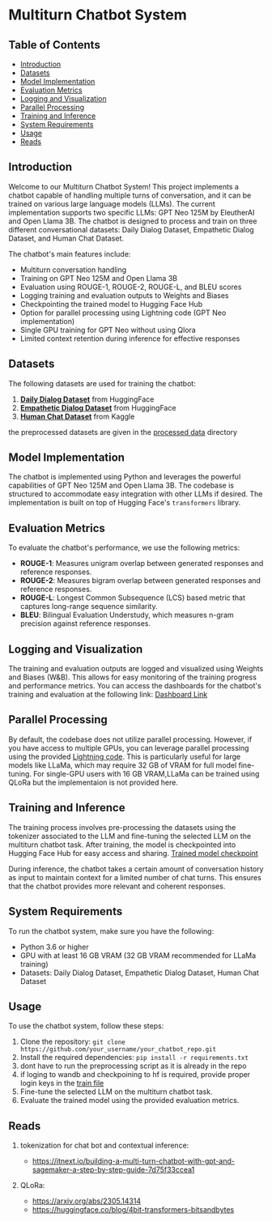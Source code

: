  # Multiturn Chatbot System 

<!-- ![Chatbot Banner](https://example.com/chatbot_banner.png) -->

## Table of Contents

- [Introduction](#introduction)
- [Datasets](#datasets)
- [Model Implementation](#model-implementation)
- [Evaluation Metrics](#evaluation-metrics)
- [Logging and Visualization](#logging-and-visualization)
- [Parallel Processing](#parallel-processing)
- [Training and Inference](#training-and-inference)
- [System Requirements](#system-requirements)
- [Usage](#usage)
- [Reads](#Reads)

## Introduction

Welcome to our Multiturn Chatbot System! This project implements a chatbot capable of handling multiple turns of conversation, and it can be trained on various large language models (LLMs). The current implementation supports two specific LLMs: GPT Neo 125M by EleutherAI and Open Llama 3B. The chatbot is designed to process and train on three different conversational datasets: Daily Dialog Dataset, Empathetic Dialog Dataset, and Human Chat Dataset.

The chatbot's main features include:
- Multiturn conversation handling
- Training on GPT Neo 125M and Open Llama 3B
- Evaluation using ROUGE-1, ROUGE-2, ROUGE-L, and BLEU scores
- Logging training and evaluation outputs to Weights and Biases
- Checkpointing the trained model to Hugging Face Hub
- Option for parallel processing using Lightning code (GPT Neo implementation)
- Single GPU training for GPT Neo without using Qlora
- Limited context retention during inference for effective responses

## Datasets

The following datasets are used for training the chatbot:

1. [**Daily Dialog Dataset**](https://huggingface.co/datasets/daily_dialog) from HuggingFace
2. [**Empathetic Dialog Dataset**](https://huggingface.co/datasets/empathetic_dialogues) from HuggingFace
3. [**Human Chat Dataset**](https://www.kaggle.com/datasets/projjal1/human-conversation-training-data) from Kaggle

the preprocessed datasets are given in the [processed data](processed_data) directory

## Model Implementation

The chatbot is implemented using Python and leverages the powerful capabilities of GPT Neo 125M and Open Llama 3B. The codebase is structured to accommodate easy integration with other LLMs if desired. The implementation is built on top of Hugging Face's `transformers` library.

## Evaluation Metrics

To evaluate the chatbot's performance, we use the following metrics:

- **ROUGE-1**: Measures unigram overlap between generated responses and reference responses.
- **ROUGE-2**: Measures bigram overlap between generated responses and reference responses.
- **ROUGE-L**: Longest Common Subsequence (LCS) based metric that captures long-range sequence similarity.
- **BLEU**: Bilingual Evaluation Understudy, which measures n-gram precision against reference responses.

## Logging and Visualization

The training and evaluation outputs are logged and visualized using Weights and Biases (W&B). This allows for easy monitoring of the training progress and performance metrics. You can access the dashboards for the chatbot's training and evaluation at the following link: [Dashboard Link](https://wandb.ai/theothertom/lightning_logs?workspace=user-theothertom)

## Parallel Processing

By default, the codebase does not utilize parallel processing. However, if you have access to multiple GPUs, you can leverage parallel processing using the provided [Lightning code](lightning.py). This is particularly useful for large models like LLaMa, which may require 32 GB of VRAM for full model fine-tuning. For single-GPU users with 16 GB VRAM,LLaMa can be trained using QLoRa but the implementaion is not provided here.

## Training and Inference

The training process involves pre-processing the datasets using the tokenizer associated to the LLM and fine-tuning the selected LLM on the multiturn chatbot task. After training, the model is checkpointed into Hugging Face Hub for easy access and sharing. [Trained model checkpoint](https://huggingface.co/theothertom/gpt_neo_extended_retrain/tree/main)

During inference, the chatbot takes a certain amount of conversation history as input to maintain context for a limited number of chat turns. This ensures that the chatbot provides more relevant and coherent responses.

## System Requirements

To run the chatbot system, make sure you have the following:

- Python 3.6 or higher
- GPU with at least 16 GB VRAM (32 GB VRAM recommended for LLaMa training)
- Datasets: Daily Dialog Dataset, Empathetic Dialog Dataset, Human Chat Dataset

## Usage

To use the chatbot system, follow these steps:

1. Clone the repository: `git clone https://github.com/your_username/your_chatbot_repo.git`
2. Install the required dependencies: `pip install -r requirements.txt`
4. dont have to run the preprocessing script as it is already in the repo
5. if loging to wandb and checkpoining to hf is required, provide proper login keys in the [train file](train.py)
6. Fine-tune the selected LLM on the multiturn chatbot task.
7. Evaluate the trained model using the provided evaluation metrics.


## Reads

1. tokenization for chat bot and contextual inference: 
    - https://itnext.io/building-a-multi-turn-chatbot-with-gpt-and-sagemaker-a-step-by-step-guide-7d75f33ccea1
 
2. QLoRa: 
    - https://arxiv.org/abs/2305.14314
    - https://huggingface.co/blog/4bit-transformers-bitsandbytes

